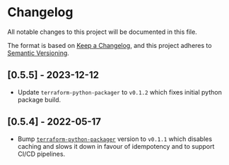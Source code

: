 # Changelog

All notable changes to this project will be documented in this file.

The format is based on [Keep a Changelog](https://keepachangelog.com/en/1.0.0/),
and this project adheres to [Semantic Versioning](https://semver.org/spec/v2.0.0.html).

## [0.5.5] - 2023-12-12
- Update `terraform-python-packager` to `v0.1.2` which fixes initial python package build.

## [0.5.4] - 2022-05-17

- Bump [`terraform-python-packager`](https://github.com/Bubo-AI/terraform-python-packager) version to `v0.1.1` which disables caching and slows it down in favour of idempotency and to support CI/CD pipelines.
